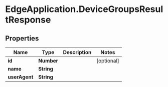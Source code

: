 # EdgeApplication.DeviceGroupsResultResponse

## Properties

Name | Type | Description | Notes
------------ | ------------- | ------------- | -------------
**id** | **Number** |  | [optional] 
**name** | **String** |  | 
**userAgent** | **String** |  | 


